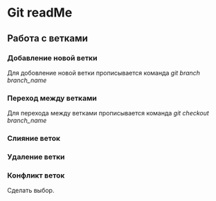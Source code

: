 # Git readMe

## Работа с ветками

### **Добавление новой ветки**
Для добовление новой ветки прописывается команда *git branch branch_name*
### **Переход между ветками**
Для перехода между ветками прописывается команда *git checkout branch_name*
### **Слияние веток**

### **Удаление ветки**

### **Конфликт веток**
Сделать выбор.